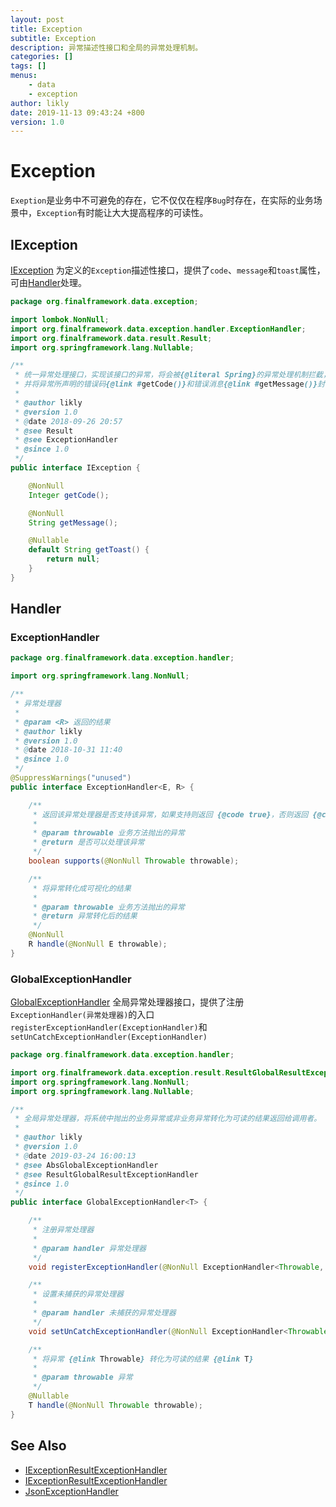 ```yaml
---
layout: post
title: Exception
subtitle: Exception
description: 异常描述性接口和全局的异常处理机制。
categories: []
tags: []
menus:
    - data
    - exception
author: likly
date: 2019-11-13 09:43:24 +800
version: 1.0
---
```


# Exception

`Exeption`是业务中不可避免的存在，它不仅仅在程序`Bug`时存在，在实际的业务场景中，`Exception`有时能让大大提高程序的可读性。

## IException

[IException](/final-data/final-data-context/src/main/java/org/finalframework/data/exception/IException.java)
为定义的`Exception`描述性接口，提供了`code`、`message`和`toast`属性，可由[Handler](#handler)处理。

```java
package org.finalframework.data.exception;

import lombok.NonNull;
import org.finalframework.data.exception.handler.ExceptionHandler;
import org.finalframework.data.result.Result;
import org.springframework.lang.Nullable;

/**
 * 统一异常处理接口，实现该接口的异常，将会被{@literal Spring}的异常处理机制拦截，
 * 并将异常所声明的错误码{@link #getCode()}和错误消息{@link #getMessage()}封装到{@link Result}中。
 *
 * @author likly
 * @version 1.0
 * @date 2018-09-26 20:57
 * @see Result
 * @see ExceptionHandler
 * @since 1.0
 */
public interface IException {

    @NonNull
    Integer getCode();

    @NonNull
    String getMessage();

    @Nullable
    default String getToast() {
        return null;
    }
}

```

## Handler

### ExceptionHandler

```java
package org.finalframework.data.exception.handler;

import org.springframework.lang.NonNull;

/**
 * 异常处理器
 *
 * @param <R> 返回的结果
 * @author likly
 * @version 1.0
 * @date 2018-10-31 11:40
 * @since 1.0
 */
@SuppressWarnings("unused")
public interface ExceptionHandler<E, R> {

    /**
     * 返回该异常处理器是否支持该异常，如果支持则返回 {@code true}，否则返回 {@code false}。
     *
     * @param throwable 业务方法抛出的异常
     * @return 是否可以处理该异常
     */
    boolean supports(@NonNull Throwable throwable);

    /**
     * 将异常转化成可视化的结果
     *
     * @param throwable 业务方法抛出的异常
     * @return 异常转化后的结果
     */
    @NonNull
    R handle(@NonNull E throwable);
}

```


### GlobalExceptionHandler

[GlobalExceptionHandler](/final-data/final-data-context/src/main/java/org/finalframework/data/exception/handler/GlobalExceptionHandler.java)
全局异常处理器接口，提供了注册`ExceptionHandler(异常处理器)`的入口`registerExceptionHandler(ExceptionHandler)`和`setUnCatchExceptionHandler(ExceptionHandler)`

```java
package org.finalframework.data.exception.handler;

import org.finalframework.data.exception.result.ResultGlobalResultExceptionHandler;
import org.springframework.lang.NonNull;
import org.springframework.lang.Nullable;

/**
 * 全局异常处理器，将系统中抛出的业务异常或非业务异常转化为可读的结果返回给调用者。
 *
 * @author likly
 * @version 1.0
 * @date 2019-03-24 16:00:13
 * @see AbsGlobalExceptionHandler
 * @see ResultGlobalResultExceptionHandler
 * @since 1.0
 */
public interface GlobalExceptionHandler<T> {

    /**
     * 注册异常处理器
     *
     * @param handler 异常处理器
     */
    void registerExceptionHandler(@NonNull ExceptionHandler<Throwable, T> handler);

    /**
     * 设置未捕获的异常处理器
     *
     * @param handler 未捕获的异常处理器
     */
    void setUnCatchExceptionHandler(@NonNull ExceptionHandler<Throwable, T> handler);

    /**
     * 将异常 {@link Throwable} 转化为可读的结果 {@link T}
     *
     * @param throwable 异常
     */
    @Nullable
    T handle(@NonNull Throwable throwable);
}

```

## See Also

* [IExceptionResultExceptionHandler](/final-data/final-data-context/src/main/java/org/finalframework/data/exception/result/IExceptionResultExceptionHandler.java)
* [IExceptionResultExceptionHandler](/final-data/final-data-context/src/main/java/org/finalframework/data/exception/result/ViolationResultExceptionHandler.java)
* [JsonExceptionHandler](/final-spring/final-spring-web/src/main/java/org/finalframework/spring/web/exception/result/JsonExceptionHandler.java)
